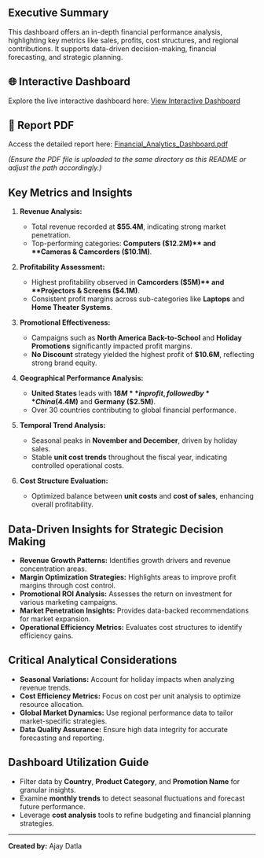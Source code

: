 ## Executive Summary
This dashboard offers an in-depth financial performance analysis, highlighting key metrics like sales, profits, cost structures, and regional contributions. It supports data-driven decision-making, financial forecasting, and strategic planning.

## 🌐 Interactive Dashboard
Explore the live interactive dashboard here: [View Interactive Dashboard](#)

## 📄 Report PDF
Access the detailed report here: [Financial_Analytics_Dashboard.pdf](Financial_Analytics_Dashboard.pdf)

*(Ensure the PDF file is uploaded to the same directory as this README or adjust the path accordingly.)*

## Key Metrics and Insights

1. **Revenue Analysis:**
   - Total revenue recorded at **$55.4M**, indicating strong market penetration.
   - Top-performing categories: **Computers ($12.2M)** and **Cameras & Camcorders ($10.1M)**.

2. **Profitability Assessment:**
   - Highest profitability observed in **Camcorders ($5M)** and **Projectors & Screens ($4.1M)**.
   - Consistent profit margins across sub-categories like **Laptops** and **Home Theater Systems**.

3. **Promotional Effectiveness:**
   - Campaigns such as **North America Back-to-School** and **Holiday Promotions** significantly impacted profit margins.
   - **No Discount** strategy yielded the highest profit of **$10.6M**, reflecting strong brand equity.

4. **Geographical Performance Analysis:**
   - **United States** leads with **$18M** in profit, followed by **China ($4.4M)** and **Germany ($2.5M)**.
   - Over 30 countries contributing to global financial performance.

5. **Temporal Trend Analysis:**
   - Seasonal peaks in **November and December**, driven by holiday sales.
   - Stable **unit cost trends** throughout the fiscal year, indicating controlled operational costs.

6. **Cost Structure Evaluation:**
   - Optimized balance between **unit costs** and **cost of sales**, enhancing overall profitability.

## Data-Driven Insights for Strategic Decision Making

- **Revenue Growth Patterns:** Identifies growth drivers and revenue concentration areas.
- **Margin Optimization Strategies:** Highlights areas to improve profit margins through cost control.
- **Promotional ROI Analysis:** Assesses the return on investment for various marketing campaigns.
- **Market Penetration Insights:** Provides data-backed recommendations for market expansion.
- **Operational Efficiency Metrics:** Evaluates cost structures to identify efficiency gains.

## Critical Analytical Considerations

- **Seasonal Variations:** Account for holiday impacts when analyzing revenue trends.
- **Cost Efficiency Metrics:** Focus on cost per unit analysis to optimize resource allocation.
- **Global Market Dynamics:** Use regional performance data to tailor market-specific strategies.
- **Data Quality Assurance:** Ensure high data integrity for accurate forecasting and reporting.

## Dashboard Utilization Guide
- Filter data by **Country**, **Product Category**, and **Promotion Name** for granular insights.
- Examine **monthly trends** to detect seasonal fluctuations and forecast future performance.
- Leverage **cost analysis** tools to refine budgeting and financial planning strategies.

---

**Created by:** Ajay Datla
